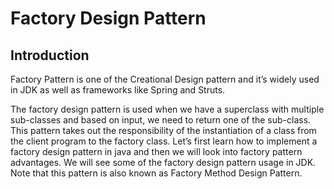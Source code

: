 # Factory Design Pattern

## Introduction

Factory Pattern is one of the Creational Design pattern and it’s widely used in JDK as well as frameworks like Spring
and Struts.

The factory design pattern is used when we have a superclass with multiple sub-classes and based on input, we need to
return one of the sub-class. This pattern takes out the responsibility of the instantiation of a class from the client
program to the factory class. Let’s first learn how to implement a factory design pattern in java and then we will look
into factory pattern advantages. We will see some of the factory design pattern usage in JDK. Note that this pattern is
also known as Factory Method Design Pattern.
